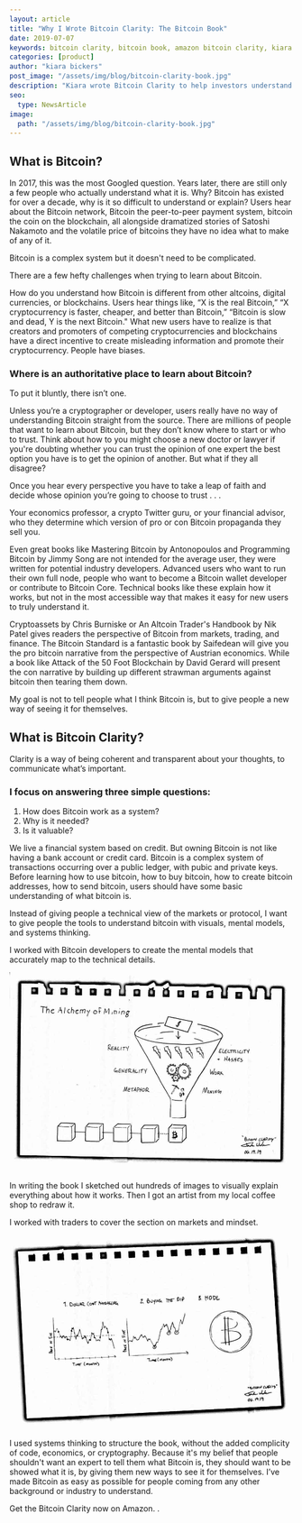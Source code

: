 ```yaml
---
layout: article
title: "Why I Wrote Bitcoin Clarity: The Bitcoin Book"
date: 2019-07-07
keywords: bitcoin clarity, bitcoin book, amazon bitcoin clarity, kiara bickers, kiara bickers bitcoin clarity, kiara bitcoin, clarity book, my clarity book, best bitcoin books, bitcoin info, bitcoin learning resources
categories: [product]
author: "kiara bickers"
post_image: "/assets/img/blog/bitcoin-clarity-book.jpg"
description: "Kiara wrote Bitcoin Clarity to help investors understand this new and evolving cryptocurrency industry."
seo:
  type: NewsArticle
image:
  path: "/assets/img/blog/bitcoin-clarity-book.jpg"
---
```


## What is Bitcoin?

<script type="text/javascript" src="https://ssl.gstatic.com/trends_nrtr/2213_RC01/embed_loader.js"></script> <script type="text/javascript"> trends.embed.renderExploreWidget("TIMESERIES", {"comparisonItem":[{"keyword":"What is bitcoin","geo":"US","time":"today 5-y"}],"category":0,"property":""}, {"exploreQuery":"date=today%205-y&geo=US&q=What%20is%20bitcoin","guestPath":"https://trends.google.com:443/trends/embed/"}); </script>

In 2017, this was the most Googled question. Years later, there are still only a few people who actually understand what it is. Why? Bitcoin has existed for over a decade, why is it so difficult to understand or explain? Users hear about the Bitcoin network, Bitcoin the peer-to-peer payment system, bitcoin the coin on the blockchain, all alongside dramatized stories of Satoshi Nakamoto and the volatile price of bitcoins they have no idea what to make of any of it.

Bitcoin is a complex system but it doesn't need to be complicated.

There are a few hefty challenges when trying to learn about Bitcoin.

How do you understand how Bitcoin is different from other altcoins,  digital currencies, or blockchains. Users hear things like, “X is the real Bitcoin,” “X cryptocurrency is faster, cheaper, and better than Bitcoin,” “Bitcoin is slow and dead, Y is the next Bitcoin." What new users have to realize is that creators and promoters of competing cryptocurrencies and blockchains have a direct incentive to create misleading information and promote their cryptocurrency. People have biases.

### Where is an authoritative place to learn about Bitcoin?

To put it bluntly, there isn’t one.

Unless you’re a cryptographer or developer, users really have no way of understanding Bitcoin straight from the source. There are millions of people that want to learn about Bitcoin, but they don’t know where to start or who to trust. Think about how to you might choose a new doctor or lawyer if  you're doubting whether you can trust the opinion of one expert the best option you have is to get the opinion of another. But what if they all disagree?

Once you hear every perspective you have to take a leap of faith and decide whose opinion you’re going to choose to trust . . .

Your economics professor, a crypto Twitter guru, or your financial advisor, who they determine which version of pro or con Bitcoin propaganda they sell you.

Even great books like Mastering Bitcoin by Antonopoulos and Programming Bitcoin by Jimmy Song are not intended for the average user, they were written for potential industry developers. Advanced users who want to run their own full node, people who want to become a Bitcoin wallet developer or contribute to Bitcoin Core. Technical books like these explain how it works, but not in the most accessible way that makes it easy for new users to truly understand it.

Cryptoassets by Chris Burniske or An Altcoin Trader's Handbook by Nik Patel gives readers the perspective of Bitcoin from markets, trading, and finance. The Bitcoin Standard is a fantastic book by Saifedean will give you the pro bitcoin narrative from the perspective of Austrian economics. While a book like Attack of the 50 Foot Blockchain by David Gerard will present the con narrative by building up different strawman arguments against bitcoin then tearing them down.

My goal is not to tell people what I think Bitcoin is, but to give people a new way of seeing it for themselves.

## What is Bitcoin Clarity?

Clarity is a way of being coherent and transparent about your thoughts, to communicate what’s important.

### I focus on answering three simple questions:

1. How does Bitcoin work as a system?
2. Why is it needed?
3. Is it valuable?

We live a financial system based on credit. But owning Bitcoin is not like having a bank account or credit card. Bitcoin is a complex system of transactions occurring over a public ledger, with pubic and private keys. Before learning how to use bitcoin, how to buy bitcoin, how to create bitcoin addresses, how to send bitcoin,  users should have some basic understanding of what bitcoin is.

Instead of giving people a technical view of the markets or protocol, I want to give people the tools to understand bitcoin with visuals, mental models, and systems thinking.

I worked with Bitcoin developers to create the mental models that accurately map to the technical details.

<img class="main-responsive center" alt="bitcoin clarity original drawing mining" src="/assets/img/blog/bitcoin-clarity-mining-02.jpg"/>

In writing the book I sketched out hundreds of images to visually explain everything about how it works. Then I got an artist from my local coffee shop to redraw it.

I worked with traders to cover the section on markets and mindset.

<img class="main-responsive center" alt="bitcoin clarity original drawing markets" src="/assets/img/blog/bitcoin-clarity-markets-03.jpg"/>

I used systems thinking to structure the book, without the added complicity of code, economics, or cryptography. Because it's my belief that people shouldn't want an expert to tell them what Bitcoin is, they should want to be showed what it is, by giving them new ways to see it for themselves. I’ve made Bitcoin as easy as possible for people coming from any other background or industry to understand.

Get the Bitcoin Clarity now on Amazon.
.

